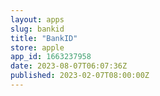 ```yaml
---
layout: apps
slug: bankid
title: "BankID"
store: apple
app_id: 1663237958
date: 2023-08-07T06:07:36Z
published: 2023-02-07T08:00:00Z
---
```

